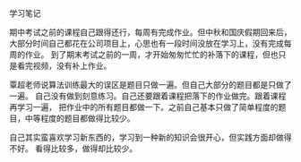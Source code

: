 学习笔记

期中考试之前的课程自己跟得还行，每周有完成作业。但中秋和国庆假期回来后，
大部分时间自己都花在公司项目上，心思也有一段时间没放在学习上，没有完成每周的作业。
到了期末考试之前的一周，才开始匆匆忙忙的补落下的课程，但也只是看完视频，没有补上作业。

覃超老师说算法训练最大的误区是题目只做一遍。但自己大部分的题目都是只做了一遍。
自己没有做到刻意练习。自己还要跟着课程把落下的作业做完。跟着课程再学习一遍，
把作业中的所有题目都做一下。之前自己基本只做了简单程度的题目，中等程度的题目都做得比较少。

自己其实蛮喜欢学习新东西的，学习到一种新的知识会很开心，但实践方面却做得不好。
看得比较多，做得却比较少。
